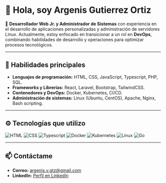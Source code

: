 # 👋 Hola, soy Argenis Gutierrez Ortiz

🌟 **Desarrollador Web Jr. y Administrador de Sistemas** con experiencia en el desarrollo de aplicaciones personalizadas y administración de servidores Linux. Actualmente, estoy enfocado en transicionar a un rol en **DevOps**, combinando habilidades de desarrollo y operaciones para optimizar procesos tecnológicos.

---

## 🚀 **Habilidades principales**
- **Lenguajes de programación:** HTML, CSS, JavaScript, Typescript, PHP, SQL.
- **Frameworks y Librerías:** React, Laravel, Bootstrap, TailwindCSS.
- **Contenedores y DevOps:** Docker, Kubernetes, CI/CD.
- **Administración de sistemas:** Linux (Ubuntu, CentOS), Apache, Nginx, Bash scripting.
<!--
---

## 📌 **Proyectos destacados**
- **[Sistema de Gesti\u00f3n de Actividades](https://github.com/ArgenisGutierrez/mi-proyecto):** Aplicación personalizada para la Secretaría de Seguridad Pública, diseñada para gestionar y analizar actividades diarias.
- **[Sistema de Backups Automatizados](https://github.com/ArgenisGutierrez/otro-proyecto):** Solución basada en Bash y rsync para copias de seguridad remotas.
- **[Portafolio Web Personal](https://github.com/ArgenisGutierrez/portafolio):** Mi portafolio personal creado con React y TailwindCSS.
-->
---

## ⚙️ **Tecnologías que utilizo**
![HTML](https://img.shields.io/badge/-HTML-orange?logo=html5&logoColor=white&style=flat-square)
![CSS](https://img.shields.io/badge/-CSS-blue?logo=css3&logoColor=white&style=flat-square)
![Typescript](https://img.shields.io/badge/-Typescript-blue?logo=typescript&logoColor=white&style=flat-square)
![Docker](https://img.shields.io/badge/-Docker-blue?logo=docker&logoColor=white&style=flat-square)
![Kubernetes](https://img.shields.io/badge/-Kubernetes-blueviolet?logo=kubernetes&logoColor=white&style=flat-square)
![Linux](https://img.shields.io/badge/-Linux-black?logo=linux&logoColor=white&style=flat-square)
![Go](https://img.shields.io/badge/-Go-blue?logo=go&logoColor=white&style=flat-square)

---

## 📫 **Contáctame**
- **Correo:** argenis.v.gtz@gmail.com
- **LinkedIn:** [Perfil en LinkedIn](https://www.linkedin.com/in/argenisgutierrez95/)
<!--- **Portafolio:** Disponible bajo solicitud
-->
